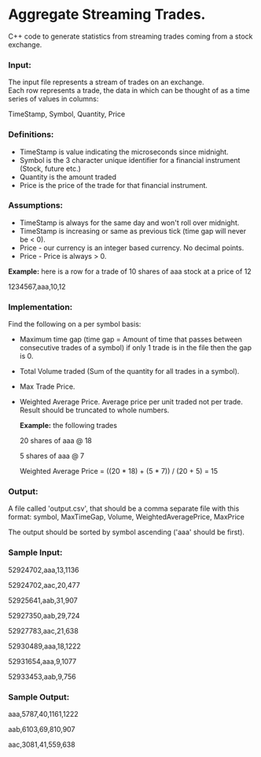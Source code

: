 # Aggregate Streaming Trades.
C++ code to generate statistics from streaming trades coming from a stock exchange.

### Input:
The input file represents a stream of trades on an exchange.  
Each row represents a trade, the data in which can be thought of as a time series of values in columns: 

TimeStamp,  Symbol,  Quantity,  Price

### Definitions:
- TimeStamp is value indicating the microseconds since midnight.
- Symbol is the 3 character unique identifier for a financial 
  instrument (Stock, future etc.)
- Quantity is the amount traded
- Price is the price of the trade for that financial instrument.

### Assumptions:
- TimeStamp is always for the same day and won't roll over midnight.
- TimeStamp is increasing or same as previous tick (time gap will never be < 0).
- Price - our currency is an integer based currency.  No decimal points.
- Price - Price is always > 0.

**Example:** here is a row for a trade of 10 shares of aaa stock at a price of 12 

1234567,aaa,10,12

### Implementation:
Find the following on a per symbol basis:
- Maximum time gap
  (time gap = Amount of time that passes between consecutive trades of a symbol)
  if only 1 trade is in the file then the gap is 0.
- Total Volume traded (Sum of the quantity for all trades in a symbol).
- Max Trade Price.
- Weighted Average Price.  Average price per unit traded not per trade.
  Result should be truncated to whole numbers.

  **Example:** the following trades
  
	20 shares of aaa @ 18
	
	5 shares of aaa @ 7
	
	Weighted Average Price = ((20 * 18) + (5 * 7)) / (20 + 5) = 15

### Output:
A file called 'output.csv', that should be a comma separate file with this format:
symbol,  MaxTimeGap,  Volume,  WeightedAveragePrice,  MaxPrice

The output should be sorted by symbol ascending ('aaa' should be first).

### Sample Input:

52924702,aaa,13,1136

52924702,aac,20,477

52925641,aab,31,907

52927350,aab,29,724

52927783,aac,21,638

52930489,aaa,18,1222

52931654,aaa,9,1077

52933453,aab,9,756

### Sample Output:

aaa,5787,40,1161,1222

aab,6103,69,810,907

aac,3081,41,559,638
